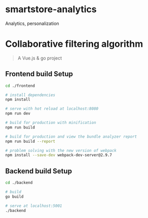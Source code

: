 # smartstore-analytics
Analytics, personalization

# Collaborative filtering algorithm

> A Vue.js & go project


## Frontend build Setup

``` bash
cd ./frontend

# install dependencies
npm install

# serve with hot reload at localhost:8080
npm run dev

# build for production with minification
npm run build

# build for production and view the bundle analyzer report
npm run build --report

# problem solving with the new version of webpack
npm install --save-dev webpack-dev-server@2.9.7
```

## Backend build Setup

```bash
cd ./backend

# build
go build

# serve at localhost:5001
./backend
```
